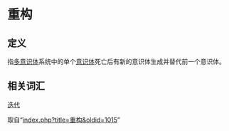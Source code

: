 <!-- Source: 重构 -->

# 重构

## 定义

指[多意识体](%E5%A4%9A%E6%84%8F%E8%AF%86%E4%BD%93)系统中的单个[意识体](%E6%84%8F%E8%AF%86%E4%BD%93)死亡后有新的意识体生成并替代前一个意识体。

## 相关词汇

[迭代](%E8%BF%AD%E4%BB%A3)

取自“[index.php?title=重构&oldid=1015](index.php?title=%E9%87%8D%E6%9E%84&oldid=1015)”
